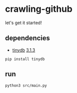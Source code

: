 # crawling-github
let's get it started! 

## dependencies
- [tinydb](http://tinydb.readthedocs.org/) [3.1.3](https://pypi.python.org/pypi/tinydb/3.1.3)
```
pip install tinydb
```

## run
```
python3 src/main.py
```
